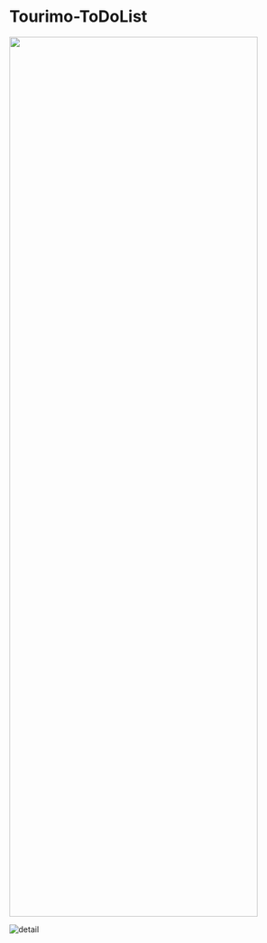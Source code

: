# Tourimo-ToDoList

<img src="https://user-images.githubusercontent.com/70535911/91821403-bca73b00-ec4b-11ea-8af8-838ddecbb91e.png" height="1560" width="440">


![detail](https://user-images.githubusercontent.com/70535911/91821403-bca73b00-ec4b-11ea-8af8-838ddecbb91e.png)
